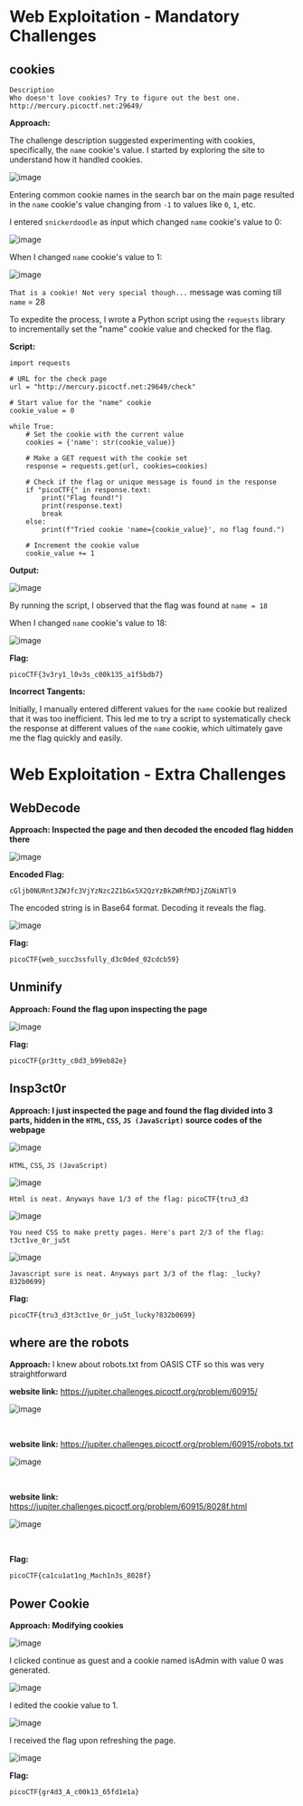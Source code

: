 # Web Exploitation - Mandatory Challenges

## cookies

```
Description
Who doesn't love cookies? Try to figure out the best one. http://mercury.picoctf.net:29649/
```

**Approach:**

The challenge description suggested experimenting with cookies, specifically, the `name` cookie's value. I started by exploring the site to understand how it handled cookies.

![image](https://github.com/user-attachments/assets/15592894-8d32-4f7c-9751-e72b03b21198)

Entering common cookie names in the search bar on the main page resulted in the `name` cookie's value changing from `-1` to values like `0`, `1`, etc.

I entered `snickerdoodle` as input which changed `name` cookie's value to 0:

![image](https://github.com/user-attachments/assets/61b9a475-05a3-4eb4-95c0-faa637e681fa)

When I changed `name` cookie's value to 1:

![image](https://github.com/user-attachments/assets/a2cc02db-17eb-4e10-b029-5178efd90102)

`That is a cookie! Not very special though...` message was coming till `name` = 28

To expedite the process, I wrote a Python script using the `requests` library to incrementally set the "name" cookie value and checked for the flag.

**Script:**

```
import requests

# URL for the check page
url = "http://mercury.picoctf.net:29649/check"

# Start value for the "name" cookie
cookie_value = 0

while True:
    # Set the cookie with the current value
    cookies = {'name': str(cookie_value)}
    
    # Make a GET request with the cookie set
    response = requests.get(url, cookies=cookies)
    
    # Check if the flag or unique message is found in the response
    if "picoCTF{" in response.text:
        print("Flag found!")
        print(response.text)
        break
    else:
        print(f"Tried cookie 'name={cookie_value}', no flag found.")
    
    # Increment the cookie value
    cookie_value += 1
```

**Output:**

![image](https://github.com/user-attachments/assets/986fa92c-d208-447f-9e60-0962d3e9d975)

By running the script, I observed that the flag was found at `name = 18`

When I changed `name` cookie's value to 18:

![image](https://github.com/user-attachments/assets/08915b6a-052e-4b3d-ae94-84b4ef1cde67)

**Flag:**

```
picoCTF{3v3ry1_l0v3s_c00k135_a1f5bdb7}
```

**Incorrect Tangents:**

Initially, I manually entered different values for the `name` cookie but realized that it was too inefficient. This led me to try a script to systematically check the response at different values of the `name` cookie, which ultimately gave me the flag quickly and easily.

# Web Exploitation - Extra Challenges

## WebDecode

**Approach: Inspected the page and then decoded the encoded flag hidden there**

![image](https://github.com/user-attachments/assets/6552e059-c314-46e4-a3ab-25f6acadb724)

**Encoded Flag:**

```
cGljb0NURnt3ZWJfc3VjYzNzc2Z1bGx5X2QzYzBkZWRfMDJjZGNiNTl9
```

The encoded string is in Base64 format. Decoding it reveals the flag.

![image](https://github.com/user-attachments/assets/ce77c7f2-98ee-4eaf-8ec1-1c9ee08f6504)

**Flag:**

```
picoCTF{web_succ3ssfully_d3c0ded_02cdcb59}
```

## Unminify

**Approach: Found the flag upon inspecting the page**

![image](https://github.com/user-attachments/assets/36e85b58-e2a6-4930-bd50-43304840dc57)

**Flag:**

```
picoCTF{pr3tty_c0d3_b99eb82e}
```

## Insp3ct0r

**Approach: I just inspected the page and found the flag divided into 3 parts, hidden in the `HTML`, `CSS`, `JS (JavaScript)`
source codes of the webpage**

![image](https://github.com/user-attachments/assets/e2440838-f980-482e-a90e-994fc10d38ae)

`HTML`, `CSS`, `JS (JavaScript)`

![image](https://github.com/user-attachments/assets/ccbc6d99-346f-4ff9-aae4-19bfd4c00bf3)

```
Html is neat. Anyways have 1/3 of the flag: picoCTF{tru3_d3 
```

![image](https://github.com/user-attachments/assets/1464dfa2-9f3b-42e7-98f3-d6117022907a)

```
You need CSS to make pretty pages. Here's part 2/3 of the flag: t3ct1ve_0r_ju5t
```

![image](https://github.com/user-attachments/assets/4c93905e-0f3c-4b18-b3a2-bedd17e1ce62)

```
Javascript sure is neat. Anyways part 3/3 of the flag: _lucky?832b0699}
```

**Flag:**

```
picoCTF{tru3_d3t3ct1ve_0r_ju5t_lucky?832b0699}
```

## where are the robots

**Approach:** I knew about robots.txt from OASIS CTF so this was very straightforward

**website link:** https://jupiter.challenges.picoctf.org/problem/60915/

![image](https://github.com/user-attachments/assets/fed1aed0-115e-45b0-92bc-a3de892b4025)

<br>

**website link:** https://jupiter.challenges.picoctf.org/problem/60915/robots.txt

![image](https://github.com/user-attachments/assets/67a163fa-5941-43b0-acc9-554f6a7b0264)

<br>

**website link:** https://jupiter.challenges.picoctf.org/problem/60915/8028f.html

![image](https://github.com/user-attachments/assets/1bef6dbe-f027-406a-ab38-a16df7b46a2c)

<br>

**Flag:**

```
picoCTF{ca1cu1at1ng_Mach1n3s_8028f}
```
## Power Cookie

**Approach: Modifying cookies**

![image](https://github.com/user-attachments/assets/28ae55da-72e1-4954-9822-3c20cc31200e)

I clicked continue as guest and a cookie named isAdmin with value 0 was generated.

![image](https://github.com/user-attachments/assets/bfe3f28e-120f-430c-bff8-ba2e14454be1)

I edited the cookie value to 1.

![image](https://github.com/user-attachments/assets/c8b22140-1b06-45eb-9077-ffa287613a5b)

I received the flag upon refreshing the page.

![image](https://github.com/user-attachments/assets/c7264b34-d467-49fc-82d6-b640da713074)

**Flag:**

```
picoCTF{gr4d3_A_c00k13_65fd1e1a}
```

